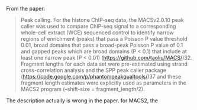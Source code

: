 
From the paper:  

>Peak calling. For the histone ChIP-seq data, the MACSv2.0.10 peak caller was used to compare ChIP-seq signal to a corresponding whole-cell extract (WCE) sequenced control to identify narrow regions of enrichment (peaks) that pass a Poisson P value threshold 0.01, broad domains that pass a broad-peak Poisson P value of 0.1 and gapped peaks which are broad domains (P < 0.1) that include at least one narrow peak (P < 0.01) (https://github.com/taoliu/MACS/)32. Fragment lengths for each data set were pre-estimated using strand cross-correlation analysis and the SPP peak caller package (https://code.google.com/p/phantompeakqualtools/)37 and these fragment length estimates were explicitly used as parameters in the MACS2 program (–shift-size = fragment_length/2).
>

The description actually is wrong in the paper. for MACS2, the 